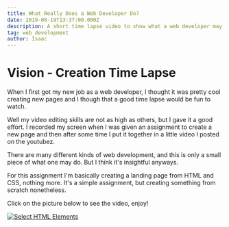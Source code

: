 ```yaml
---
title: What Really Does a Web Developer Do?
date: 2019-08-19T13:37:00.000Z
description: A short time lapse video to show what a web developer may do in his/her daily job.
tag: web development
author: Isaac
---
```


# Vision - Creation Time Lapse

When I first got my new job as a web developer, I thought it was pretty cool creating new pages and I though that a good time lapse would be fun to watch. 

Well my video editing skills are not as high as others, but I gave it a good effort. I recorded my screen when I was given an assignment to create a new page and then after some time I put it together in a little video I posted on the youtubez.

There are many different kinds of web development, and this is only a small piece of what one may do. But I think it's insightful anyways.

For this assignment I'm basically creating a landing page from HTML and CSS, nothing more. It's a simple assignment, but creating something from scratch nonetheless.

Click on the picture below to see the video, enjoy!

[![Select HTML Elements](/images/whatDoWebDevsDo.png "Select HTML Elements")](https://youtu.be/WVQKmfUrWsk "Youtube")

